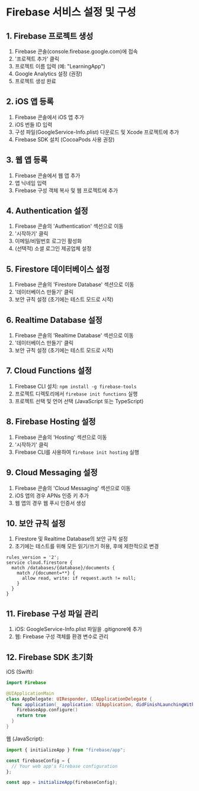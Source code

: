 # Firebase 서비스 설정 및 구성

## 1. Firebase 프로젝트 생성
1. Firebase 콘솔(console.firebase.google.com)에 접속
2. '프로젝트 추가' 클릭
3. 프로젝트 이름 입력 (예: "LearningApp")
4. Google Analytics 설정 (권장)
5. 프로젝트 생성 완료

## 2. iOS 앱 등록
1. Firebase 콘솔에서 iOS 앱 추가
2. iOS 번들 ID 입력
3. 구성 파일(GoogleService-Info.plist) 다운로드 및 Xcode 프로젝트에 추가
4. Firebase SDK 설치 (CocoaPods 사용 권장)

## 3. 웹 앱 등록
1. Firebase 콘솔에서 웹 앱 추가
2. 앱 닉네임 입력
3. Firebase 구성 객체 복사 및 웹 프로젝트에 추가

## 4. Authentication 설정
1. Firebase 콘솔의 'Authentication' 섹션으로 이동
2. '시작하기' 클릭
3. 이메일/비밀번호 로그인 활성화
4. (선택적) 소셜 로그인 제공업체 설정

## 5. Firestore 데이터베이스 설정
1. Firebase 콘솔의 'Firestore Database' 섹션으로 이동
2. '데이터베이스 만들기' 클릭
3. 보안 규칙 설정 (초기에는 테스트 모드로 시작)

## 6. Realtime Database 설정
1. Firebase 콘솔의 'Realtime Database' 섹션으로 이동
2. '데이터베이스 만들기' 클릭
3. 보안 규칙 설정 (초기에는 테스트 모드로 시작)

## 7. Cloud Functions 설정
1. Firebase CLI 설치: `npm install -g firebase-tools`
2. 프로젝트 디렉토리에서 `firebase init functions` 실행
3. 프로젝트 선택 및 언어 선택 (JavaScript 또는 TypeScript)

## 8. Firebase Hosting 설정
1. Firebase 콘솔의 'Hosting' 섹션으로 이동
2. '시작하기' 클릭
3. Firebase CLI를 사용하여 `firebase init hosting` 실행

## 9. Cloud Messaging 설정
1. Firebase 콘솔의 'Cloud Messaging' 섹션으로 이동
2. iOS 앱의 경우 APNs 인증 키 추가
3. 웹 앱의 경우 웹 푸시 인증서 생성

## 10. 보안 규칙 설정
1. Firestore 및 Realtime Database의 보안 규칙 설정
2. 초기에는 테스트를 위해 모든 읽기/쓰기 허용, 후에 제한적으로 변경
```
rules_version = '2';
service cloud.firestore {
  match /databases/{database}/documents {
    match /{document=**} {
      allow read, write: if request.auth != null;
    }
  }
}
```

## 11. Firebase 구성 파일 관리
1. iOS: GoogleService-Info.plist 파일을 .gitignore에 추가
2. 웹: Firebase 구성 객체를 환경 변수로 관리

## 12. Firebase SDK 초기화
iOS (Swift):
```swift
import Firebase

@UIApplicationMain
class AppDelegate: UIResponder, UIApplicationDelegate {
  func application(_ application: UIApplication, didFinishLaunchingWithOptions launchOptions: [UIApplication.LaunchOptionsKey: Any]?) -> Bool {
    FirebaseApp.configure()
    return true
  }
}
```

웹 (JavaScript):
```javascript
import { initializeApp } from "firebase/app";

const firebaseConfig = {
  // Your web app's Firebase configuration
};

const app = initializeApp(firebaseConfig);
```